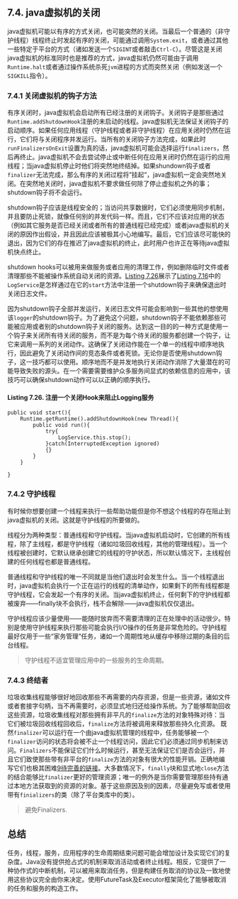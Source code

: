 ## 7.4. java虚拟机的关闭
java虚拟机可能以有序的方式关闭，也可能突然的关闭。当最后一个普通的（非守护线程）线程终止时发起有序的关闭，可能通过调用`System.exit`，或者通过其他一些特定于平台的方式（诸如发送一个`SIGINT`或者敲击`Ctrl-C`）。尽管这是关闭java虚拟机的标准同时也是推荐的方式，java虚拟机仍然可能由于调用`Runtime.halt`或者通过操作系统杀死`jvm`进程的方式而突然关闭（例如发送一个`SIGKILL`指令）。

### 7.4.1 关闭虚拟机的钩子方法
有序关闭时，java虚拟机会启动所有已经注册的关闭钩子。关闭钩子是那些通过`Runtime.addShutdownHook`注册的未启动的线程。java虚拟机无法保证关闭钩子的启动顺序。如果任何应用线程（守护线程或者非守护线程）在应用关闭时仍然在运行，它们将与关闭程序并发运行。当所有的关闭钩子方法完成，如果此时`runFinalizersOnExit`设置为真的话，java虚拟机可能会选择运行`finalizers`，然后再终止。java虚拟机不会去尝试停止或中断任何在应用关闭时仍然在运行的应用线程；当java虚拟机停止时他们将突然地终结掉。如果shundown钩子或者`finalizer`无法完成，那么有序的关闭过程将”挂起“，java虚拟机一定会突然地关闭。在突然地关闭时，java虚拟机不要求做任何除了停止虚拟机之外的事；shutdown钩子将不会运行。

shutdown钩子应该是线程安全的；当访问共享数据时，它们必须使用同步机制，并且要防止死锁，就像任何别的并发代码一样。而且，它们不应该对应用的状态（例如其它服务是否已经关闭或者所有的普通线程已经完成）或者java虚拟机的关闭的原因作出假设，并且因此应该被极其小心地编写。最后，它们应该尽可能快的退出，因为它们的存在推迟了java虚拟机的终止，此时用户也许正在等待java虚拟机快点终止。

shutdown hooks可以被用来做服务或者应用的清理工作，例如删除临时文件或者清理那些不能被操作系统自动关闭的资源。[Listing 7.26]()展示了[Listing 7.16]()中的`LogService`是怎样通过在它的`start`方法中注册一个shutdown钩子来确保退出时关闭日志文件。

因为shutdown钩子全部并发运行，关闭日志文件可能会影响到一些其他的想使用该`logger`的shutdown钩子。为了避免这个问题，shutdown钩子不能依赖那些可能被应用或者别的shutdown钩子关闭的服务。达到这一目的的一种方式是使用一个钩子来关闭所有待关闭的服务，而不是为每个待关闭的服务都创建一个钩子，让它来调用一系列的关闭动作。这确保了关闭动作能在一个单一的线程中顺序地执行，因此避免了关闭动作间的竞态条件或者死锁。无论你是否使用shutdown钩子，这一技巧都可以使用。顺序地而不是并发地执行关闭动作消除了大量潜在的可能导致失败的源头。在一个需要需要维护众多服务间显式的依赖信息的应用中，该技巧可以确保shutdown动作可以以正确的顺序执行。

#### Listing 7.26. 注册一个关闭Hook来阻止Logging服务
```
public void start(){
	Runtime.getRuntime().addShutdownHook(new Thread(){
		public void run(){
			try{
				LogService.this.stop();
			}catch(InterruptedException ignored)
			{}
		}
	}

}
```




### 7.4.2 守护线程
有时候你想要创建一个线程来执行一些帮助功能但是你不想这个线程的存在阻止到java虚拟机的关闭。这就是守护线程的所要做的。

线程分为两种类型：普通线程和守护线程。当java虚拟机启动时，它创建的所有线程，除了主线程，都是守护线程（诸如垃圾回收线程，其他的管理线程）。当一个线程被创建时，它默认继承创建它的线程的守护状态，所以默认情况下，主线程创建的任何线程也都是普通线程。

普通线程和守护线程的唯一不同就是当他们退出时会发生什么。当一个线程退出时，java虚拟机会执行一个正在运行的线程的清单动作，如果剩下的所有线程都是守护线程，它会发起一个有序的关闭。当java虚拟机终止，任何剩下的守护线程都被废弃——finally块不会执行，栈不会解除——java虚拟机仅仅退出。

守护线程应该少量使用——能随时放弃而不需要清理的正在处理中的活动很少。特别是使用守护线程来执行那些可能会执行I/O操作的任务是非常危险的。守护线程最好仅用于一些“家务管理”任务，诸如一个周期性地从缓存中移除过期的条目的后台线程。
> 守护线程不适宜管理应用中的一些服务的生命周期。

### 7.4.3 终结者
垃圾收集线程能够很好地回收那些不再需要的内存资源，但是一些资源，诸如文件或者套接字句柄，当不再需要时，必须显式地归还给操作系统。为了能够帮助回收这些资源，垃圾收集线程对那些拥有非平凡的`finalize`方法的对象特殊对待：当它们被垃圾回收线程回收后，`finalize`方法将被调用来释放那些持久化资源。
既然`finalizer`可以运行在一个由java虚拟机管理的线程中，任务能够被一个`finalizer`访问的状态将会被不止一个线程访问，因此它们必须通过同步机制来访问。`Finalizers`不能保证它们什么时候运行，甚至无法保证它们是否会运行，并且它们致使那些带有非平台的`finalize`方法的对象有很大的性能开销。正确地编写它们也极其困难[9待完善的链接]()。大多数情况下，`finally`块和显式地`close`方法的结合能够比`finalizer`更好的管理资源；唯一的例外是当你需要管理那些持有通过本地方法获取到的资源的对象。基于这些原因及别的因素，尽量避免写或者使用带有`finializers`的类（除了平台类库中的类）。
> 避免Finalizers.

## 总结
任务，线程，服务，应用程序的生命周期结束问题可能会增加设计及实现它们的复杂度。Java没有提供抢占式的机制来取消活动或者终止线程。相反，它提供了一种协作式的中断机制，可以被用来取消任务，但是构建任务取消的协议及一致地使用这些协议完全由你来决定。使用FutureTask及Executor框架简化了能够被取消的任务和服务的构造工作。


